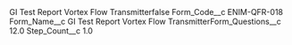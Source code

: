 <?xml version="1.0" encoding="UTF-8"?>
<CustomMetadata xmlns="http://soap.sforce.com/2006/04/metadata" xmlns:xsi="http://www.w3.org/2001/XMLSchema-instance" xmlns:xsd="http://www.w3.org/2001/XMLSchema">
    <label>GI Test Report Vortex Flow Transmitter​</label>
    <protected>false</protected>
    <values>
        <field>Form_Code__c</field>
        <value xsi:type="xsd:string">ENIM-QFR-018</value>
    </values>
    <values>
        <field>Form_Name__c</field>
        <value xsi:type="xsd:string">GI Test Report Vortex Flow Transmitter​</value>
    </values>
    <values>
        <field>Form_Questions__c</field>
        <value xsi:type="xsd:double">12.0</value>
    </values>
    <values>
        <field>Step_Count__c</field>
        <value xsi:type="xsd:double">1.0</value>
    </values>
</CustomMetadata>
